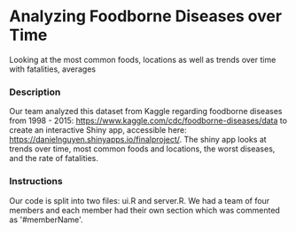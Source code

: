 # Analyzing Foodborne Diseases over Time 

Looking at the most common foods, locations as well as trends over time with fatalities, averages

### Description

Our team analyzed this dataset from Kaggle regarding foodborne diseases from 1998 - 2015: https://www.kaggle.com/cdc/foodborne-diseases/data to create an interactive Shiny app, accessible here: https://danielnguyen.shinyapps.io/finalproject/. The shiny app looks at trends over time, most common foods and locations, the worst diseases, and the rate of fatalities. 

### Instructions

Our code is split into two files: ui.R and server.R. We had a team of four members and each member had their own section which was commented as '#memberName'.

